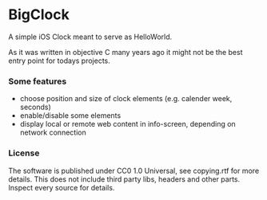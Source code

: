 # BigClock
A simple iOS Clock meant to serve as HelloWorld.

As it was written in objective C many years ago it might not be the best entry point for todays projects.

### Some features
* choose position and size of clock elements (e.g. calender week, seconds)
* enable/disable some elements
* display local or remote web content in info-screen, depending on network connection


### License

The software is published under CC0 1.0 Universal, see copying.rtf for more details. This does not include third party libs, headers and other parts. Inspect every source for details.